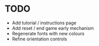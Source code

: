 TODO
====

* Add tutorial / instructions page
* Add reset / end game early mechanism
* Regenerate fonts with new colours
* Refine orientation controls
